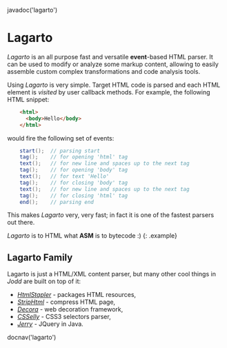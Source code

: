<js>javadoc('lagarto')</js>

# Lagarto

*Lagarto* is an all purpose fast and versatile **event**-based HTML
parser. It can be used to modify or analyze some markup content,
allowing to easily assemble custom complex transformations and code
analysis tools.

Using *Lagarto* is very simple. Target HTML code is parsed and each HTML
element is *visited* by user callback methods. For example, the
following HTML snippet:

~~~~~ html
    <html>
      <body>Hello</body>
    </html>
~~~~~

would fire the following set of events:

~~~~~ java
    start();  // parsing start
    tag();    // for opening 'html' tag
    text();   // for new line and spaces up to the next tag
    tag();    // for opening 'body' tag
    text();   // for text 'Hello'
    tag();    // for closing 'body' tag
    text();   // for new line and spaces up to the next tag
    tag();    // for closing 'html' tag
    end();    // parsing end
~~~~~

This makes *Lagarto* very, very fast; in fact it is one of the fastest
parsers out there.

*Lagarto* is to HTML what **ASM** is to bytecode :)
{: .example}

## Lagarto Family

Lagarto is just a HTML/XML content parser, but many other cool things in
*Jodd* are built on top of it:

* [*HtmlStapler*](/doc/htmlstapler/index.html) - packages HTML resources,
* [*StripHtml*](strip-html.html) - compress HTML page,
* [*Decora*](/doc/decora) - web decoration framework,
* [*CSSelly*](/doc/csselly) - CSS3 selectors parser,
*  [*Jerry*](/doc/jerry) - JQuery in Java.

<js>docnav('lagarto')</js>
